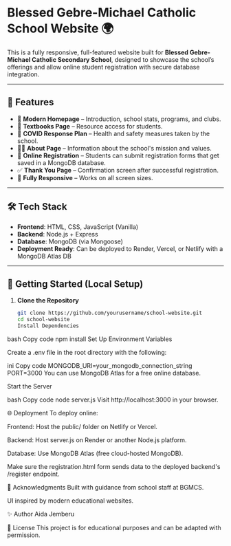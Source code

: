 # Blessed Gebre-Michael Catholic School Website 🌍

This is a fully responsive, full-featured website built for **Blessed Gebre-Michael Catholic Secondary School**, designed to showcase the school’s offerings and allow online student registration with secure database integration.

---

## 📌 Features

- 🏫 **Modern Homepage** – Introduction, school stats, programs, and clubs.
- 📖 **Textbooks Page** – Resource access for students.
- 🧼 **COVID Response Plan** – Health and safety measures taken by the school.
- 🧍‍♂️ **About Page** – Information about the school's mission and values.
- 📝 **Online Registration** – Students can submit registration forms that get saved in a MongoDB database.
- ✅ **Thank You Page** – Confirmation screen after successful registration.
- 📱 **Fully Responsive** – Works on all screen sizes.

---

## 🛠️ Tech Stack

- **Frontend**: HTML, CSS, JavaScript (Vanilla)
- **Backend**: Node.js + Express
- **Database**: MongoDB (via Mongoose)
- **Deployment Ready**: Can be deployed to Render, Vercel, or Netlify with a MongoDB Atlas DB

---

## 🚀 Getting Started (Local Setup)

1. **Clone the Repository**
   ```bash
   git clone https://github.com/yourusername/school-website.git
   cd school-website
   Install Dependencies
   ```

bash
Copy code
npm install
Set Up Environment Variables

Create a .env file in the root directory with the following:

ini
Copy code
MONGODB_URI=your_mongodb_connection_string
PORT=3000
You can use MongoDB Atlas for a free online database.

Start the Server

bash
Copy code
node server.js
Visit http://localhost:3000 in your browser.

🌐 Deployment
To deploy online:

Frontend: Host the public/ folder on Netlify or Vercel.

Backend: Host server.js on Render or another Node.js platform.

Database: Use MongoDB Atlas (free cloud-hosted MongoDB).

Make sure the registration.html form sends data to the deployed backend's /register endpoint.

🙌 Acknowledgments
Built with guidance from school staff at BGMCS.

UI inspired by modern educational websites.

✨ Author
Aida Jemberu

📄 License
This project is for educational purposes and can be adapted with permission.

